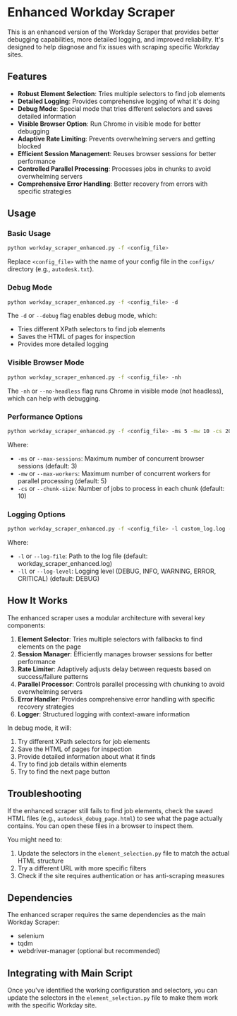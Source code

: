 # Enhanced Workday Scraper

This is an enhanced version of the Workday Scraper that provides better debugging capabilities, more detailed logging, and improved reliability. It's designed to help diagnose and fix issues with scraping specific Workday sites.

## Features

- **Robust Element Selection**: Tries multiple selectors to find job elements
- **Detailed Logging**: Provides comprehensive logging of what it's doing
- **Debug Mode**: Special mode that tries different selectors and saves detailed information
- **Visible Browser Option**: Run Chrome in visible mode for better debugging
- **Adaptive Rate Limiting**: Prevents overwhelming servers and getting blocked
- **Efficient Session Management**: Reuses browser sessions for better performance
- **Controlled Parallel Processing**: Processes jobs in chunks to avoid overwhelming servers
- **Comprehensive Error Handling**: Better recovery from errors with specific strategies

## Usage

### Basic Usage

```bash
python workday_scraper_enhanced.py -f <config_file>
```

Replace `<config_file>` with the name of your config file in the `configs/` directory (e.g., `autodesk.txt`).

### Debug Mode

```bash
python workday_scraper_enhanced.py -f <config_file> -d
```

The `-d` or `--debug` flag enables debug mode, which:
- Tries different XPath selectors to find job elements
- Saves the HTML of pages for inspection
- Provides more detailed logging

### Visible Browser Mode

```bash
python workday_scraper_enhanced.py -f <config_file> -nh
```

The `-nh` or `--no-headless` flag runs Chrome in visible mode (not headless), which can help with debugging.

### Performance Options

```bash
python workday_scraper_enhanced.py -f <config_file> -ms 5 -mw 10 -cs 20
```

Where:
- `-ms` or `--max-sessions`: Maximum number of concurrent browser sessions (default: 3)
- `-mw` or `--max-workers`: Maximum number of concurrent workers for parallel processing (default: 5)
- `-cs` or `--chunk-size`: Number of jobs to process in each chunk (default: 10)

### Logging Options

```bash
python workday_scraper_enhanced.py -f <config_file> -l custom_log.log -ll DEBUG
```

Where:
- `-l` or `--log-file`: Path to the log file (default: workday_scraper_enhanced.log)
- `-ll` or `--log-level`: Logging level (DEBUG, INFO, WARNING, ERROR, CRITICAL) (default: DEBUG)

## How It Works

The enhanced scraper uses a modular architecture with several key components:

1. **Element Selector**: Tries multiple selectors with fallbacks to find elements on the page
2. **Session Manager**: Efficiently manages browser sessions for better performance
3. **Rate Limiter**: Adaptively adjusts delay between requests based on success/failure patterns
4. **Parallel Processor**: Controls parallel processing with chunking to avoid overwhelming servers
5. **Error Handler**: Provides comprehensive error handling with specific recovery strategies
6. **Logger**: Structured logging with context-aware information

In debug mode, it will:
1. Try different XPath selectors for job elements
2. Save the HTML of pages for inspection
3. Provide detailed information about what it finds
4. Try to find job details within elements
5. Try to find the next page button

## Troubleshooting

If the enhanced scraper still fails to find job elements, check the saved HTML files (e.g., `autodesk_debug_page.html`) to see what the page actually contains. You can open these files in a browser to inspect them.

You might need to:

1. Update the selectors in the `element_selection.py` file to match the actual HTML structure
2. Try a different URL with more specific filters
3. Check if the site requires authentication or has anti-scraping measures

## Dependencies

The enhanced scraper requires the same dependencies as the main Workday Scraper:
- selenium
- tqdm
- webdriver-manager (optional but recommended)

## Integrating with Main Script

Once you've identified the working configuration and selectors, you can update the selectors in the `element_selection.py` file to make them work with the specific Workday site.